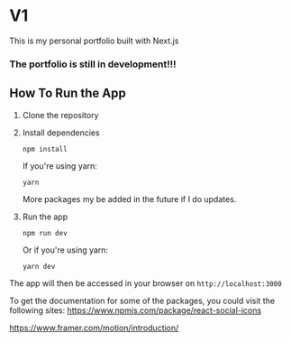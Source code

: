 # V1

This is my personal portfolio built with Next.js

### The portfolio is still in development!!!

## How To Run the App

1. Clone the repository

2. Install dependencies

   ```
   npm install
    ```

   If you're using yarn:

   ```
   yarn
   ```

    More packages my be added in the future if I do updates.

3. Run the app

   ```
   npm run dev
   ```
   Or if you're using yarn:

   ```
   yarn dev
   ```
The app will then be accessed in your browser on `http://localhost:3000`

To get the documentation for some of the packages, you could visit the following sites:
https://www.npmjs.com/package/react-social-icons

https://www.framer.com/motion/introduction/
